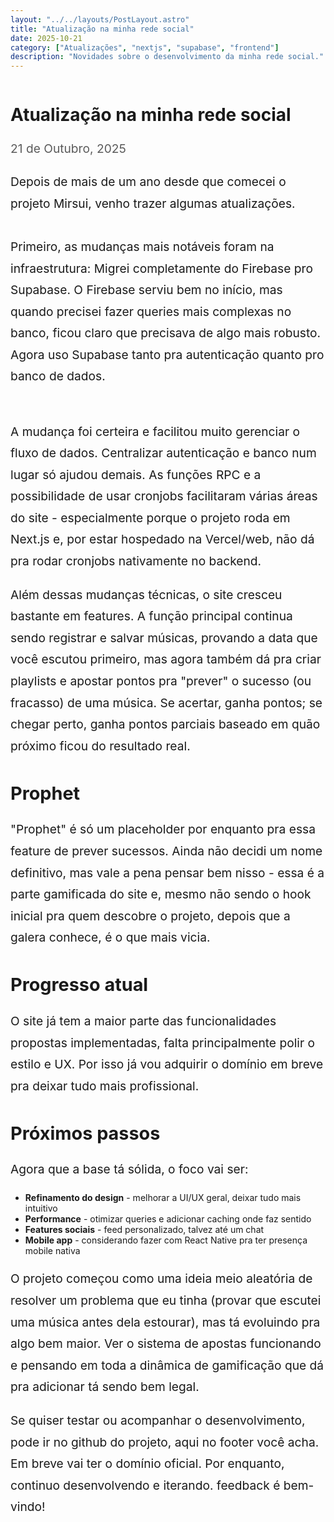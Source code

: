 ```yaml
---
layout: "../../layouts/PostLayout.astro"
title: "Atualização na minha rede social"
date: 2025-10-21
category: ["Atualizações", "nextjs", "supabase", "frontend"]
description: "Novidades sobre o desenvolvimento da minha rede social."
---
```


<style>
  main{
    width: 100%;
    height: 100%;
  }

  .markdownContent{
    width: 100%;
    display: flex;
    justify-content: center;
  }
  .markdownContent p{
    margin-top: 1em;
    margin-bottom: 1em;
  }
  .postDate{
    --tw-text-opacity: 1;
    color: rgb(91, 91, 91);
    margin-bottom: 2em;
  }
  .markdownContent p{
    line-height: 1.8em;
    font-size: 1.2rem;
  }

  .markdownContent h2{
    font-size:1.8rem
  }



  .markdownBase img{
    display: block;
    margin-left: auto;
    margin-right: auto;
    max-width: 100%;
  }

  .imgContainer{
    display: flex;
    flex-direction: column;
  }

  .imgContainer a{
    font-size: 1em;
    margin: 0em;
    margin-bottom: 1em;
    text-align: center;
    text-decoration: none;
    color: #415a77;
  }

img:last-child{
  width: 100%;
  height: 100%;
}
</style>

<PostLayout>
<main>
<div class="markdownContent">
<div class="markdownBase">

# Atualização na minha rede social

<p class="postDate">21 de Outubro, 2025</p>

Depois de mais de um ano desde que comecei o projeto Mirsui, venho trazer algumas atualizações.<br/><br/>
Primeiro, as mudanças mais notáveis foram na infraestrutura:
Migrei completamente do Firebase pro Supabase. O Firebase serviu bem no início, mas quando precisei fazer queries mais complexas no banco, ficou claro que precisava de algo mais robusto. Agora uso Supabase tanto pra autenticação quanto pro banco de dados.<br/><br/>

A mudança foi certeira e facilitou muito gerenciar o fluxo de dados. Centralizar autenticação e banco num lugar só ajudou demais. As funções RPC e a possibilidade de usar cronjobs facilitaram várias áreas do site - especialmente porque o projeto roda em Next.js e, por estar hospedado na Vercel/web, não dá pra rodar cronjobs nativamente no backend.

Além dessas mudanças técnicas, o site cresceu bastante em features. A função principal continua sendo registrar e salvar músicas, provando a data que você escutou primeiro, mas agora também dá pra criar playlists e apostar pontos pra "prever" o sucesso (ou fracasso) de uma música. Se acertar, ganha pontos; se chegar perto, ganha pontos parciais baseado em quão próximo ficou do resultado real.

## Prophet

"Prophet" é só um placeholder por enquanto pra essa feature de prever sucessos. Ainda não decidi um nome definitivo, mas vale a pena pensar bem nisso - essa é a parte gamificada do site e, mesmo não sendo o hook inicial pra quem descobre o projeto, depois que a galera conhece, é o que mais vicia.

## Progresso atual

O site já tem a maior parte das funcionalidades propostas implementadas, falta principalmente polir o estilo e UX. Por isso já vou adquirir o domínio em breve pra deixar tudo mais profissional.

## Próximos passos

Agora que a base tá sólida, o foco vai ser:
- **Refinamento do design** - melhorar a UI/UX geral, deixar tudo mais intuitivo
- **Performance** - otimizar queries e adicionar caching onde faz sentido
- **Features sociais** -  feed personalizado, talvez até um chat
- **Mobile app** - considerando fazer com React Native pra ter presença mobile nativa

O projeto começou como uma ideia meio aleatória de resolver um problema que eu tinha (provar que escutei uma música antes dela estourar), mas tá evoluindo pra algo bem maior. Ver o sistema de apostas funcionando e pensando em toda a dinâmica de gamificação que dá pra adicionar tá sendo bem legal.

Se quiser testar ou acompanhar o desenvolvimento, pode ir no github do projeto, aqui no footer você acha. Em breve vai ter o domínio oficial. Por enquanto, continuo desenvolvendo e iterando. feedback é bem-vindo!



</div>
</div>
</main>
</PostLayout>
